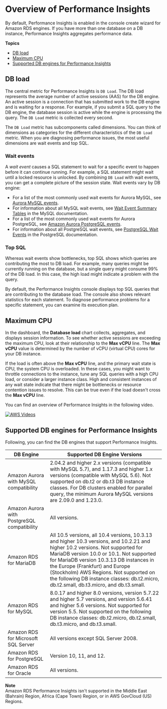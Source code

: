 # Overview of Performance Insights<a name="USER_PerfInsights.Overview"></a>

By default, Performance Insights is enabled in the console create wizard for Amazon RDS engines\. If you have more than one database on a DB instance, Performance Insights aggregates performance data\.

**Topics**
+ [DB load](#USER_PerfInsights.Overview.ActiveSessions)
+ [Maximum CPU](#USER_PerfInsights.Overview.MaxCPU)
+ [Supported DB engines for Performance Insights](#USER_PerfInsights.Overview.Engines)

## DB load<a name="USER_PerfInsights.Overview.ActiveSessions"></a>

The central metric for Performance Insights is `DB Load`\. The DB load represents the average number of active sessions \(AAS\) for the DB engine\. An active session is a connection that has submitted work to the DB engine and is waiting for a response\. For example, if you submit a SQL query to the DB engine, the database session is active while the engine is processing the query\. The `DB Load` metric is collected every second\.

The `DB Load` metric has subcomponents called dimensions\. You can think of dimensions as categories for the different characteristics of the `DB Load` metric\. When you are diagnosing performance issues, the most useful dimensions are wait events and top SQL\.

### Wait events<a name="USER_PerfInsights.Overview.ActiveSessions.waits"></a>

A *wait event* causes a SQL statement to wait for a specific event to happen before it can continue running\. For example, a SQL statement might wait until a locked resource is unlocked\. By combining `DB Load` with wait events, you can get a complete picture of the session state\. Wait events vary by DB engine: 
+ For a list of the most commonly used wait events for Aurora MySQL, see [Aurora MySQL events](AuroraMySQL.Reference.md#AuroraMySQL.Reference.Waitevents)\.
+ For information about all MySQL wait events, see [Wait Event Summary Tables](https://dev.mysql.com/doc/refman/5.7/en/wait-summary-tables.html) in the MySQL documentation\.
+ For a list of the most commonly used wait events for Aurora PostgreSQL, see [Amazon Aurora PostgreSQL events](AuroraPostgreSQL.Reference.md#AuroraPostgreSQL.Reference.Waitevents)\.
+ For information about all PostgreSQL wait events, see [PostgreSQL Wait Events](https://www.postgresql.org/docs/10/static/monitoring-stats.html#WAIT-EVENT-TABLE) in the PostgreSQL documentation\.

### Top SQL<a name="USER_PerfInsights.Overview.ActiveSessions.top-sql"></a>

Whereas wait events show bottlenecks, top SQL shows which queries are contributing the most to DB load\. For example, many queries might be currently running on the database, but a single query might consume 99% of the DB load\. In this case, the high load might indicate a problem with the query\. 

By default, the Performance Insights console displays top SQL queries that are contributing to the database load\. The console also shows relevant statistics for each statement\. To diagnose performance problems for a specific statement, you can examine its execution plan\.

## Maximum CPU<a name="USER_PerfInsights.Overview.MaxCPU"></a>

In the dashboard, the **Database load** chart collects, aggregates, and displays session information\. To see whether active sessions are exceeding the maximum CPU, look at their relationship to the **Max vCPU** line\. The **Max vCPU** value is determined by the number of vCPU \(virtual CPU\) cores for your DB instance\. 

If the load is often above the **Max vCPU** line, and the primary wait state is CPU, the system CPU is overloaded\. In these cases, you might want to throttle connections to the instance, tune any SQL queries with a high CPU load, or consider a larger instance class\. High and consistent instances of any wait state indicate that there might be bottlenecks or resource contention issues to resolve\. This can be true even if the load doesn't cross the **Max vCPU** line\.

You can find an overview of Performance Insights in the following video\.

[![AWS Videos](http://img.youtube.com/vi/yOeWcPBT458/0.jpg)](http://www.youtube.com/watch?v=yOeWcPBT458)

## Supported DB engines for Performance Insights<a name="USER_PerfInsights.Overview.Engines"></a>

Following, you can find the DB engines that support Performance Insights\. 


|  DB Engine  | Supported DB Engine Versions | 
| --- | --- | 
|  Amazon Aurora with MySQL compatibility  |  2\.04\.2 and higher 2\.x versions \(compatible with MySQL 5\.7\), and 1\.17\.3 and higher 1\.x versions \(compatible with MySQL 5\.6\)\.  Not supported on db\.t2 or db\.t3 DB instance classes\. For DB clusters enabled for parallel query, the minimum Aurora MySQL versions are 2\.09\.0 and 1\.23\.0\.   | 
|  Amazon Aurora with PostgreSQL compatibility  |  All versions\.  | 
|  Amazon RDS for MariaDB  |  All 10\.5 versions, all 10\.4 versions, 10\.3\.13 and higher 10\.3 versions, and 10\.2\.21 and higher 10\.2 versions\.  Not supported for MariaDB version 10\.0 or 10\.1\. Not supported for MariaDB version 10\.3\.13 DB instances in the Europe \(Frankfurt\) and Europe \(Stockholm\) AWS Regions\. Not supported on the following DB instance classes: db\.t2\.micro, db\.t2\.small, db\.t3\.micro, and db\.t3\.small\.  | 
|  Amazon RDS for MySQL  |  8\.0\.17 and higher 8\.0 versions, version 5\.7\.22 and higher 5\.7 versions, and version 5\.6\.41 and higher 5\.6 versions\.  Not supported for version 5\.5\. Not supported on the following DB instance classes: db\.t2\.micro, db\.t2\.small, db\.t3\.micro, and db\.t3\.small\.  | 
|  Amazon RDS for Microsoft SQL Server  |  All versions except SQL Server 2008\.   | 
|  Amazon RDS for PostgreSQL  |  Version 10, 11, and 12\.   | 
|  Amazon RDS for Oracle  |  All versions\.   | 

**Note**  
Amazon RDS Performance Insights isn't supported in the Middle East \(Bahrain\) Region, Africa \(Cape Town\) Region, or in AWS GovCloud \(US\) Regions\. 